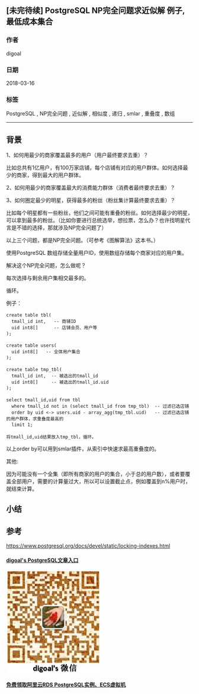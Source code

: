 ## [未完待续] PostgreSQL NP完全问题求近似解 例子, 最低成本集合  
                          
### 作者                    
digoal                                     
                     
### 日期                    
2018-03-16                   
                                                                       
### 标签                                                                       
PostgreSQL , NP完全问题 , 近似解 , 相似度 , 递归 , smlar , 重叠度 , 数组      
                                    
----                
         
## 背景              
  
  
1、如何用最少的商家覆盖最多的用户（用户最终要求去重）？  
  
比如总共有1亿用户，有100万家店铺，每个店铺有对应的用户群体。如何选择最少的商家，得到最大的用户群体。  
  
2、如何用最少的商家覆盖最大的消费能力群体（消费者最终要求去重）？  
  
  
3、如何圈定最少的明星，获得最多的粉丝（粉丝集计算最终要求去重）？  
  
比如每个明星都有一些粉丝，他们之间可能有重叠的粉丝。如何选择最少的明星，可以拿到最多的粉丝。（比如你要进行总统选举，想拉票，怎么办？也许找明星代言是不错的选择，那就涉及NP完全问题了）  
  
  
  
以上三个问题，都是NP完全问题。（可参考《图解算法》这本书。）  
  
使用PostgreSQL 数组存储全量用户ID，使用数组存储每个商家对应的用户集。  
  
解决这个NP完全问题，怎么做呢？  
  
每次选择与剩余用户集相交最多的。  
  
循环。  
  
例子：  
  
```  
create table tbl(  
  tmall_id int,   -- 商铺ID  
  uid int8[]      -- 店铺会员、用户等  
);  
  
create table users(  
  uid int8[]   -- 全体用户集合  
);  
  
create table tmp_tbl(  
  tmall_id int,  -- 被选出的tmall_id  
  uid int8[]     -- 被选出的tmall_id.uid  
);  
  
select tmall_id,uid from tbl   
  where tmall_id not in (select tmall_id from tmp_tbl)  -- 过滤已选店铺  
  order by uid <-> users.uid - array_agg(tmp_tbl.uid)   -- 过滤已选店铺的用户群体，求重叠度最高的  
  limit 1;  
  
将tmall_id,uid结果放入tmp_tbl，循环。  
```  
  
以上order by可以用到smlar插件，从索引中快速求最高重叠度的。  
  
其他:  
  
因为可能没有一个全集（即所有商家的用户的集合，小于总的用户数），或者要覆盖全部用户，需要的计算量过大，所以可以设置截止点，例如覆盖到n%用户时，就结束计算。  
  
  
## 小结  
  
## 参考  
  
https://www.postgresql.org/docs/devel/static/locking-indexes.html  
  
  
  
  
  
  
  
  
  
  
  
  
  
  
  
#### [digoal's PostgreSQL文章入口](https://github.com/digoal/blog/blob/master/README.md "22709685feb7cab07d30f30387f0a9ae")
  
  
![digoal's weixin](../pic/digoal_weixin.jpg "f7ad92eeba24523fd47a6e1a0e691b59")
  
  
  
  
  
  
  
  
#### [免费领取阿里云RDS PostgreSQL实例、ECS虚拟机](https://www.aliyun.com/database/postgresqlactivity "57258f76c37864c6e6d23383d05714ea")
  
